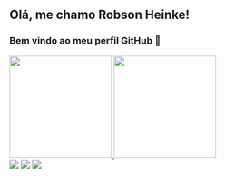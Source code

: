 ## Olá, me chamo Robson Heinke! 
### Bem vindo ao meu perfil GitHub 👋

<div>
  <a href="https://github.com/seu-usuário-aqui">
  <img height="180em" src="https://github-readme-stats.vercel.app/api/top-langs/?username=robsonheinke&layout=compact&langs_count=7&theme=dracula"/>
  <img height="180em" src="https://github-readme-stats.vercel.app/api?username=robsonheinke&show_icons=true&theme=dracula&include_all_commits=true&count_private=true"/>
</div>

<div>
  <a href="https://instagram.com/robsonheinke" target="_blank"><img src="https://img.shields.io/badge/-Instagram-%23E4405F?style=for-the-badge&logo=instagram&logoColor=white" target="_blank"></a>
  <a href = "mailto:contato@srobsonheinke"><img src="https://img.shields.io/badge/Gmail-D14836?style=for-the-badge&logo=gmail&logoColor=white" target="_blank"></a>
  <a href="https://www.linkedin.com/in/robsonheinke" target="_blank"><img src="https://img.shields.io/badge/-LinkedIn-%230077B5?style=for-the-badge&logo=linkedin&logoColor=white" target="_blank"></a>   
</div>
